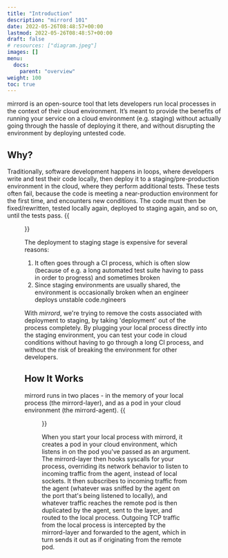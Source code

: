 ```yaml
---
title: "Introduction"
description: "mirrord 101"
date: 2022-05-26T08:48:57+00:00
lastmod: 2022-05-26T08:48:57+00:00
draft: false
# resources: ["diagram.jpeg"]
images: []
menu:
  docs:
    parent: "overview"
weight: 100
toc: true
---
```


mirrord is an open-source tool that lets developers run local processes in the context of their cloud environment. It’s meant to provide the benefits of running your service on a cloud environment (e.g. staging) without actually going through the hassle of deploying it there, and without disrupting the environment by deploying untested code.

## Why?
Traditionally, software development happens in loops, where developers write and test their code locally, then deploy it to a staging/pre-production environment in the cloud, where they perform additional tests. These tests often fail, because the code is meeting a near-production environment for the first time, and encounters new conditions. The code must then be fixed/rewritten, tested locally again, deployed to staging again, and so on, until the tests pass.
{{<figure src="loop.png" class="white-background center">}}

The deployment to staging stage is expensive for several reasons:
1. It often goes through a CI process, which is often slow (because of e.g. a long automated test suite having to pass in order to progress) and sometimes broken
2. Since staging environments are usually shared, the environment is occasionally broken when an engineer deploys unstable code.ngineers

With *mirrord*, we're trying to remove the costs associated with deployment to staging, by taking 'deployment' out of the process completely. By plugging your local process directly into the staging environment, you can test your code in cloud conditions without having to go through a long CI process, and without the risk of breaking the environment for other developers.

## How It Works

mirrord runs in two places - in the memory of your local process (the mirrord-layer), and as a pod in your cloud environment (the mirrord-agent).
{{<figure src="../architecture/architecture.svg" alt="mirrord - Basic Architecture" class="white-background center large-width">}}

When you start your local process with mirrord, it creates a pod in your cloud environment, which listens in on the pod you've passed as an argument. The mirrord-layer then hooks syscalls for your process, overriding its network behavior to listen to incoming traffic from the agent, instead of local sockets. It then subscribes to incoming traffic from the agent (whatever was sniffed by the agent on the port that's being listened to locally), and whatever traffic reaches the remote pod is then duplicated by the agent, sent to the layer, and routed to the local process. Outgoing TCP traffic from the local process is intercepted by the mirrord-layer and forwarded to the agent, which in turn sends it out as if originating from the remote pod.
